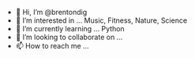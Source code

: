 - 👋 Hi, I’m @brentondig
- 👀 I’m interested in ... Music, Fitness, Nature, Science
- 🌱 I’m currently learning ... Python
- 💞️ I’m looking to collaborate on ...
- 📫 How to reach me ...

<!---
brentondig/brentondig is a ✨ special ✨ repository because its `README.md` (this file) appears on your GitHub profile.
You can click the Preview link to take a look at your changes.
--->
